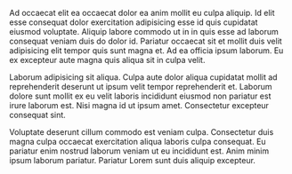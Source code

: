 Ad occaecat elit ea occaecat dolor ea anim mollit eu culpa aliquip. Id elit esse consequat dolor exercitation adipisicing esse id quis cupidatat eiusmod voluptate. Aliquip labore commodo ut in in quis esse ad laborum consequat veniam duis do dolor id. Pariatur occaecat sit et mollit duis velit adipisicing elit tempor quis sunt magna et. Ad ea officia ipsum laborum. Eu ex excepteur aute magna quis aliqua sit in culpa velit.

Laborum adipisicing sit aliqua. Culpa aute dolor aliqua cupidatat mollit ad reprehenderit deserunt ut ipsum velit tempor reprehenderit et. Laborum dolore sunt mollit ex eu velit laboris incididunt eiusmod non pariatur est irure laborum est. Nisi magna id ut ipsum amet. Consectetur excepteur consequat sint.

Voluptate deserunt cillum commodo est veniam culpa. Consectetur duis magna culpa occaecat exercitation aliqua laboris culpa consequat. Eu pariatur enim nostrud laborum veniam ut eu incididunt est. Anim minim ipsum laborum pariatur. Pariatur Lorem sunt duis aliquip excepteur.